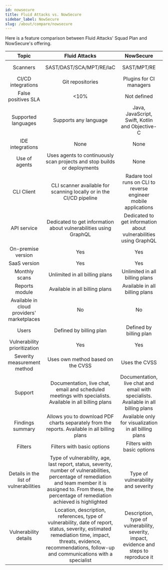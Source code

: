 ```yaml
---
id: nowsecure
title: Fluid Attacks vs. NowSecure
sidebar_label: NowSecure
slug: /about/compare/nowsecure
---
```


Here is a feature comparison
between Fluid Attacks' Squad Plan and NowSecure's offering.

|                    **Topic**                    |                                                                                                                        **Fluid Attacks**                                                                                                               |                                                                                         **NowSecure**                                                                                        | **Advantage** |
|:-----------------------------------------------:|:------------------------------------------------------------------------------------------------------------------------------------------------------------------------------------------------------------------------------------------------------:|:--------------------------------------------------------------------------------------------------------------------------------------------------------------------------------------------:|:-------------:|
| Scanners                                        | SAST/DAST/SCA/MPT/RE/IaC                                                                                                                                                                                                                               | SAST/MPT/RE                                                                                                                                                                                  | Fluid Attacks |
| CI/CD integrations                              | Git repositories                                                                                                                                                                                                                                       | Plugins for CI managers                                                                                                                                                                      | Similar       |
| False positives SLA                             |                                                                                                                                                                                                                                                   <10% | Not defined                                                                                                                                                                                  | Fluid Attacks |
| Supported languages                             | Supports any language                                                                                                                                                                                                                                  | Java, JavaScript, Swift, Kotlin and Objective-C                                                                                                                                              | Fluid Attacks |
| IDE integrations                                | None                                                                                                                                                                                                                                                   | None                                                                                                                                                                                         | Similar       |
| Use of agents                                   | Uses agents to continuously scan projects and stop builds or deployments                                                                                                                                                                               | None                                                                                                                                                                                         | Fluid Attacks |
| CLI Client                                      | CLI scanner available for scanning locally or in the CI/CD pipeline                                                                                                                                                                                    | Radare tool runs on CLI to reverse engineer mobile applications                                                                                                                              | Similar       |
| API service                                     | Dedicated to get information about vulnerabilities using GraphQL                                                                                                                                                                                       | Dedicated to get information about vulnerabilities using GraphQL                                                                                                                             | Similar       |
| On-premise version                              | Yes                                                                                                                                                                                                                                                    | Yes                                                                                                                                                                                          | Similar       |
| SaaS version                                    | Yes                                                                                                                                                                                                                                                    | Yes                                                                                                                                                                                          | Similar       |
| Monthly scans                                   | Unlimited in all billing plans                                                                                                                                                                                                                         | Unlimited in all billing plans                                                                                                                                                               | Similar       |
| Reports module                                  | Available in all billing plans                                                                                                                                                                                                                         | Available in all billing plans                                                                                                                                                               | Similar       |
| Available in cloud providers' marketplaces      | No                                                                                                                                                                                                                                                     | No                                                                                                                                                                                           | Similar       |
| Users                                           | Defined by billing plan                                                                                                                                                                                                                                | Defined by billing plan                                                                                                                                                                      | Similar       |
| Vulnerability prioritization                    | Yes                                                                                                                                                                                                                                                    | Yes                                                                                                                                                                                          | Similar       |
| Severity measurement method                     | Uses own method based on the CVSS                                                                                                                                                                                                                      | Uses the CVSS                                                                                                                                                                                | Fluid Attacks |
| Support                                         | Documentation, live chat, email and scheduled meetings with specialists. Available in all billing plans                                                                                                                                                | Documentation, live chat and email with specialists.  Available in all billing plans                                                                                                         | Fluid Attacks |
| Findings summary                                | Allows you to download PDF charts separately from the reports. Available in all billing plans                                                                                                                                                          | Available only for visualization in all billing plans                                                                                                                                        | Fluid Attacks |
| Filters                                         | Filters with basic options                                                                                                                                                                                                                             | Filters with basic options                                                                                                                                                                   | Similar       |
| Details in the list of vulnerabilities          | Type of vulnerability, age, last report, status, severity, number of vulnerabilities, percentage of remediation and team member it is assigned to. From these, the percentage of remediation achieved is highlighted                                   | Type of vulnerability and severity                                                                                                                                                           | Fluid Attacks |
| Vulnerability details                           | Location, description, references, type of vulnerability, date of report, status, severity, estimated remediation time, impact, threats, evidence, recommendations, follow-up and communications with a specialist                                     | Description, type of vulnerability, severity, impact, evidence and steps to reproduce it                                                                                                     | Similar       |
